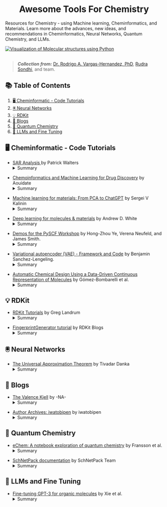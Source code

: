 <h1 align="center">
  Awesome Tools For Chemistry 
</h1>


Resources for Chemistry - using Machine learning, Cheminformatics, and Materials. Learn more about the advances, new ideas, and recommendations in Cheminformatics, Neural Networks, Quantum Chemistry, and LLMs.


<a href="https://github.com/janosh/tikz/tree/main/assets/normalizing-flow](https://github.com/RodrigoAVargasHdz/CHEM-4PB3">
   <picture>
      <source media="(prefers-color-scheme: dark)"">
      <img alt=" Visualization of Molecular structures using Python" src="https://iwatobipen.files.wordpress.com/2023/09/image.png">
   </picture>
</a>

<br>
<br>

> **_Collection from:_**  [Dr. Rodrigo A. Vargas-Hernandez, PhD](https://www.linkedin.com/in/rodrigo-a-vargas-hernandez-591368141/?originalSubdomain=ca), [Rudra Sondhi](https://www.linkedin.com/in/rudra-sondhi/), and team. <br>


## 📚 Table of Contents
1. [🖥️ Cheminformatic - Code Tutorials](#-cheminformatic---code-tutorials)
1. [🖲️ Neural Networks](#-neural-networks)
1. [💡 RDKit](#-RDKit)
1. [📄 Blogs](#-blogs)
1. [🧪 Quantum Chemistry](#-quantum-chemistry)
1. [📓 LLMs and Fine Tuning](#-llms-and-fine-tuning)

## 🖥️ Cheminformatic - Code Tutorials

- [SAR Analysis ](https://twitter.com/wpwalters/status/1706315441973387465?s=12&t=EUIAqM_xR5pqivbEIKnehA) by Patrick Walters <br>
  <details>
  <summary>Summary</summary>
  Two new Jupyter notebooks on Matched Molecular Pairs and Matched Molecular Series have been added to enrich the SAR (Structure-Activity Relationship) Analysis educational resource.
</details>


- [Chemoinformatics and Machine Learning for Drug Discovery](https://github.com/Aouidate/Chemoinformatics-tutos/tree/master) by Aouidate <br>
  <details>
  <summary>Summary</summary>
  A compilation of tutorials on chemoinformatics and machine learning for drug discovery, featuring hands-on Jupyter notebooks.
</details>

- [Machine learning for materials: From PCA to ChatGPT](https://github.com/SergeiVKalinin/MSE_Fall2023) by Sergei V Kalinin<br>
  <details>
  <summary>Summary</summary>
  A course on Machine Learning in Materials Science, covering topics from basic ML (Machine Learning) methods to real-world applications in materials and process optimization.
</details>

- [Deep learning for molecules & materials](https://dmol.pub/index.html) by Andrew D. White <br>
  <details>
  <summary>Summary</summary>
  A resource that delves into the integration of deep learning techniques with chemistry and materials science, featuring practical examples and foundational machine learning concepts.
</details>

- [Demos for the PySCF Workshop](https://github.com/jamesETsmith/2022_simons_collab_pyscf_workshop) by Hong-Zhou Ye, Verena Neufeld, and James Smith. <br>
  <details>
  <summary>Summary</summary>
  These demos are part of the materials for the PySCF workshop on June 17-19th, 2022, which is part of the 2022 Many Electron Collaboration Summer School.
</details>

- [Variational autoencoder (VAE) - Framework and Code](https://github.com/aspuru-guzik-group/chemical_vae/tree/main) by Benjamin Sanchez-Lengeling. <br>
  <details>
  <summary>Summary</summary>
  The repository outlines a variational autoencoder (VAE) for molecular SMILES. Enabling joint property prediction to optimize latent space, using the ZINC dataset.
</details>

- [Automatic Chemical Design Using a Data-Driven Continuous Representation of Molecules](https://pubs.acs.org/doi/full/10.1021/acscentsci.7b00572) by Gómez-Bombarelli et al. <br>
  <details>
  <summary>Summary</summary>
  The authors report a deep neural network-based method for converting discrete molecular representations to a continuous vector space, enabling efficient compound optimization.
</details>


## 💡 RDKit

- [RDKit Tutorials](https://github.com/rdkit/rdkit-tutorials) by Greg Landrum <br>
  <details>
  <summary>Summary</summary>
  This initiative provides a series of instructional tutorials centred on the RDKit software library, and each tutorial is validated against the latest version of RDKit using the Travis Continuous Integration (CI) platform.
</details>

- [FingerprintGenerator tutorial](https://greglandrum.github.io/rdkit-blog/posts/2023-01-18-fingerprint-generator-tutorial.html) by RDKit Blogs <br>
  <details>
  <summary>Summary</summary>
  The blog post discusses the enhancement of RDKit's fingerprinting algorithms through the introduction of a new API in 2018, aiming to standardize the interface and contribute to future documentation.
</details>


## 🖲️ Neural Networks

- [The Universal Approximation Theorem](https://twitter.com/tivadardanka/status/1701906107965530457?s=12&t=EUIAqM_xR5pqivbEIKnehA) by Tivadar Danka <br>
  <details>
  <summary>Summary</summary>
  The text explores the effectiveness of neural networks, attributing their success to their architecture, adaptability, and learning algorithms across various fields.
</details>




## 📄 Blogs

- [The Valence Kjell](https://www.valencekjell.com/) by -NA- <br>
  <details>
  <summary>Summary</summary>
  A platform that explores the intersections of cheminformatics, machine learning, and quantum chemistry, covering areas such as prediction intervals, molecular visualization, and chiral information.
</details>


- [Author Archives: iwatobipen](https://iwatobipen.wordpress.com/author/iwatobipen/) by iwatobipen <br>
  <details>
  <summary>Summary</summary>
  A blog that delves into various aspects of chemoinformatics and machine learning, discussing topics like Knime node development, RDKit, and molecular dynamics.
</details>


## 🧪 Quantum Chemistry

- [eChem: A notebook exploration of quantum chemistry](https://chemrxiv.org/engage/chemrxiv/article-details/62d1764827b1e447bb3c47b1) by Fransson et al. <br>
  <details>
  <summary>Summary</summary>
  The eChem project focuses on the underlying theory of computational chemistry, including molecular modelling and visualization, as well as workflows for simulating embedded molecular systems.
</details>

- [SchNetPack documentation](https://schnetpack.readthedocs.io/en/stable/index.html) by SchNetPack Team <br>
  <details>
  <summary>Summary</summary>
  SchNetPack is a toolbox for the development and application of deep neural networks to the prediction of potential energy surfaces and other quantum-chemical properties of molecules and materials.
</details>


## 📓 LLMs and Fine Tuning

- [Fine-tuning GPT-3 for organic molecules](https://chemrxiv.org/engage/chemrxiv/article-details/64e4dba0dd1a73847f4dc904) by Xie et al. <br>
  <details>
  <summary>Summary</summary>
  The study evaluates the effectiveness of fine-tuning GPT-3 for predicting electronic and functional properties of organic molecules, focusing on the model's resilience to information loss and noise.
</details>










